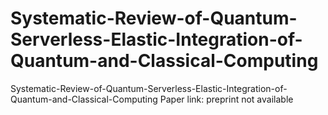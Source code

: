 # Systematic-Review-of-Quantum-Serverless-Elastic-Integration-of-Quantum-and-Classical-Computing
Systematic-Review-of-Quantum-Serverless-Elastic-Integration-of-Quantum-and-Classical-Computing
Paper link: preprint not available